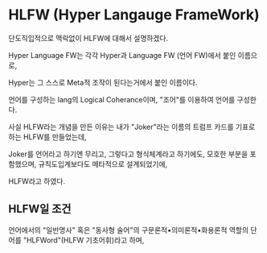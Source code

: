 # HLFW (Hyper Langauge FrameWork)

단도직입적으로 맥락없이 HLFW에 대해서 설명하겠다.

Hyper Language FW는 각각 Hyper과 Language FW (언어 FW)에서 붙인 이름으로,

Hyper는 그 스스로 Meta적 조작이 된다는거에서 붙인 이름이다.

언어를 구성하는 lang의 Logical Coherance이며, "조어"를 이용하여 언어를 구성한다.

사실 HLFW라는 개념을 만든 이유는 내가 "Joker"라는 이름의 트럼프 카드를 기표로 하는 HLFW를 만들었는데,

Joker를 언어라고 하기엔 무리고,
그렇다고 형식체계라고 하기에도, 모호한 부분을 포함했으며, 
규칙도입계보다도 메타적으로 설계되었기에, 

HLFW라고 하였다.

## HLFW일 조건

언어에서의 "일반명사" 혹은 "동사형 술어"의 구문론적•의미론적•화용론적 역할의 단어를 "HLFWord"(HLFW 기초어휘)라고 하며,

